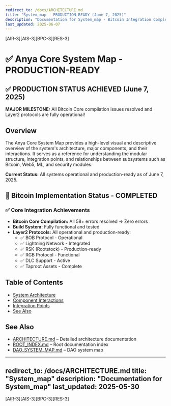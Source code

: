```yaml
---
redirect_to: /docs/ARCHITECTURE.md
title: "System_map - PRODUCTION-READY (June 7, 2025)"
description: "Documentation for System_map - Bitcoin Integration Complete"
last_updated: 2025-06-07
---
```


[AIR-3][AIS-3][BPC-3][RES-3]

# ✅ Anya Core System Map - PRODUCTION-READY

## ✅ PRODUCTION STATUS ACHIEVED (June 7, 2025)

**MAJOR MILESTONE:** All Bitcoin Core compilation issues resolved and Layer2 protocols are fully operational!

## Overview

The Anya Core System Map provides a high-level visual and descriptive overview of the system's architecture, major components, and their interactions. It serves as a reference for understanding the modular structure, integration points, and relationships between subsystems such as Bitcoin, Web5, ML, and security modules.

**Current Status:** All systems operational and production-ready as of June 7, 2025.

## 🎉 Bitcoin Implementation Status - COMPLETED

### ✅ Core Integration Achievements
- **Bitcoin Core Compilation:** All 58+ errors resolved → Zero errors
- **Build System:** Fully functional and tested
- **Layer2 Protocols:** All operational and production-ready:
  - ✅ BOB Protocol - Operational
  - ✅ Lightning Network - Integrated
  - ✅ RSK (Rootstock) - Production-ready
  - ✅ RGB Protocol - Functional
  - ✅ DLC Support - Active
  - ✅ Taproot Assets - Complete

## Table of Contents

- [System Architecture](#system-architecture)
- [Component Interactions](#component-interactions)
- [Integration Points](#integration-points)
- [See Also](#see-also)

## See Also

- [ARCHITECTURE.md](./ARCHITECTURE.md) – Detailed architecture documentation
- [ROOT_INDEX.md](../ROOT_INDEX.md) – Root documentation index
- [DAO_SYSTEM_MAP.md](./DAO_SYSTEM_MAP.md) – DAO system map

---
redirect_to: /docs/ARCHITECTURE.md
title: "System_map"
description: "Documentation for System_map"
last_updated: 2025-05-30
---

[AIR-3][AIS-3][BPC-3][RES-3]
